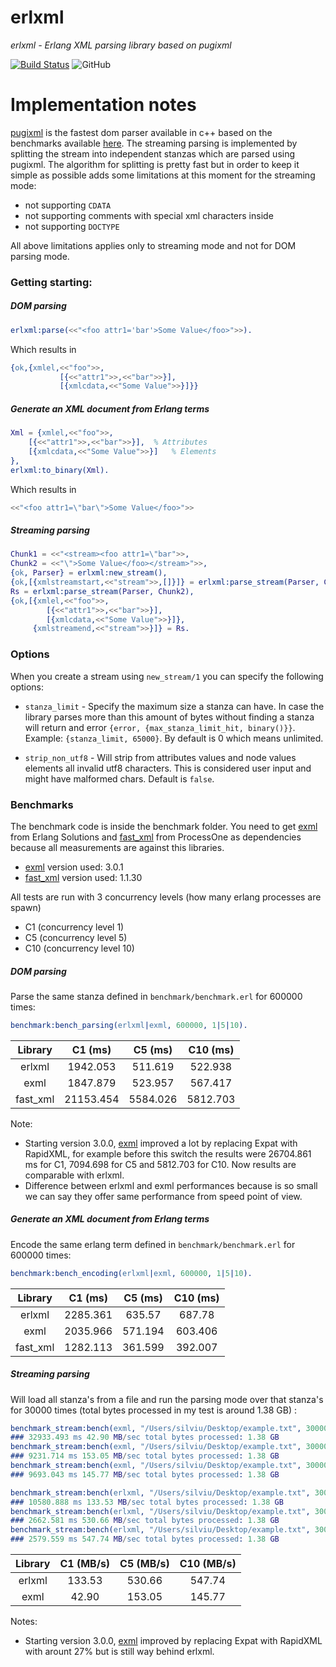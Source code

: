 # erlxml

*erlxml - Erlang XML parsing library based on pugixml*

[![Build Status](https://travis-ci.com/silviucpp/erlxml.svg?branch=master)](https://travis-ci.com/silviucpp/erlxml)
![GitHub](https://img.shields.io/github/license/silviucpp/erlxml) 

# Implementation notes

[pugixml][1] is the fastest dom parser available in c++ based on the benchmarks available [here][2]. The streaming parsing is implemented by 
splitting the stream into independent stanzas which are parsed using pugixml. The algorithm for splitting is pretty fast but in order to keep it simple as possible 
adds some limitations at this moment for the streaming mode:

- not supporting `CDATA`
- not supporting comments with special xml characters inside
- not supporting `DOCTYPE`

All above limitations applies only to streaming mode and not for DOM parsing mode. 

### Getting starting:

##### DOM parsing

```erlang
erlxml:parse(<<"<foo attr1='bar'>Some Value</foo>">>).
```

Which results in

```erlang
{ok,{xmlel,<<"foo">>,
           [{<<"attr1">>,<<"bar">>}],
           [{xmlcdata,<<"Some Value">>}]}}
```           

##### Generate an XML document from Erlang terms

```erlang
Xml = {xmlel,<<"foo">>,
    [{<<"attr1">>,<<"bar">>}],  % Attributes
    [{xmlcdata,<<"Some Value">>}]   % Elements
},
erlxml:to_binary(Xml).
```

Which results in

```erlang
<<"<foo attr1=\"bar\">Some Value</foo>">>
```

##### Streaming parsing

```erlang
Chunk1 = <<"<stream><foo attr1=\"bar">>,
Chunk2 = <<"\">Some Value</foo></stream>">>,
{ok, Parser} = erlxml:new_stream(),
{ok,[{xmlstreamstart,<<"stream">>,[]}]} = erlxml:parse_stream(Parser, Chunk1),
Rs = erlxml:parse_stream(Parser, Chunk2),
{ok,[{xmlel,<<"foo">>,
        [{<<"attr1">>,<<"bar">>}],
        [{xmlcdata,<<"Some Value">>}]},
     {xmlstreamend,<<"stream">>}]} = Rs.
```

### Options 

When you create a stream using `new_stream/1` you can specify the following options:

- `stanza_limit` - Specify the maximum size a stanza can have. In case the library parses more than this amount of bytes 
without finding a stanza will return and error `{error, {max_stanza_limit_hit, binary()}}`. Example: `{stanza_limit, 65000}`. By default is 0 which means unlimited.

- `strip_non_utf8` - Will strip from attributes values and node values elements all invalid utf8 characters. This is considered 
user input and might have malformed chars. Default is `false`.

### Benchmarks

The benchmark code is inside the benchmark folder. You need to get [exml][3] from Erlang Solutions and [fast_xml][4] from ProcessOne as dependencies 
because all measurements are against this libraries. 

- [exml][3] version used: 3.0.1
- [fast_xml][4] version used: 1.1.30

All tests are run with 3 concurrency levels (how many erlang processes are spawn)

- C1 (concurrency level 1)
- C5 (concurrency level 5)
- C10 (concurrency level 10)

##### DOM parsing

Parse the same stanza defined in `benchmark/benchmark.erl` for 600000 times:

``` erlang
benchmark:bench_parsing(erlxml|exml, 600000, 1|5|10).
```

| Library    | C1 (ms)      |   C5 (ms) | C10 (ms)  |
|:----------:|:------------:|:---------:|:---------:|
| erlxml     |  1942.053    |  511.619  |  522.938  |
| exml       |  1847.879    |  523.957  |  567.417  |
| fast_xml   | 21153.454    | 5584.026  | 5812.703  |

Note: 

- Starting version 3.0.0, [exml][3] improved a lot by replacing Expat with RapidXML, for example before this switch the results
were 26704.861 ms for C1, 7094.698 for C5 and 5812.703 for C10. Now results are comparable with erlxml.
- Difference between erlxml and exml performances because is so small we can say they offer same performance from speed point of view.

##### Generate an XML document from Erlang terms

Encode the same erlang term defined in `benchmark/benchmark.erl` for 600000 times:

``` erlang
benchmark:bench_encoding(erlxml|exml, 600000, 1|5|10).
```

| Library    | C1 (ms)      |   C5 (ms) | C10 (ms)  |
|:----------:|:------------:|:---------:|:---------:|
| erlxml     | 2285.361     |  635.57   |   687.78  |
| exml       | 2035.966     |  571.194  |  603.406  |
| fast_xml   | 1282.113     |  361.599  |  392.007  |

##### Streaming parsing

Will load all stanza's from a file and run the parsing mode over that stanza's for 30000 times (total bytes processed in 
my test is around 1.38 GB) :

```erlang
benchmark_stream:bench(exml, "/Users/silviu/Desktop/example.txt", 30000, 1).
### 32933.493 ms 42.90 MB/sec total bytes processed: 1.38 GB
benchmark_stream:bench(exml, "/Users/silviu/Desktop/example.txt", 30000, 5).
### 9231.714 ms 153.05 MB/sec total bytes processed: 1.38 GB
benchmark_stream:bench(exml, "/Users/silviu/Desktop/example.txt", 30000, 10).
### 9693.043 ms 145.77 MB/sec total bytes processed: 1.38 GB

benchmark_stream:bench(erlxml, "/Users/silviu/Desktop/example.txt", 30000, 1). 
### 10580.888 ms 133.53 MB/sec total bytes processed: 1.38 GB
benchmark_stream:bench(erlxml, "/Users/silviu/Desktop/example.txt", 30000, 5).
### 2662.581 ms 530.66 MB/sec total bytes processed: 1.38 GB
benchmark_stream:bench(erlxml, "/Users/silviu/Desktop/example.txt", 30000, 10).
### 2579.559 ms 547.74 MB/sec total bytes processed: 1.38 GB
```

| Library    | C1 (MB/s)      |   C5 (MB/s) | C10 (MB/s)  |
|:----------:|:--------------:|:-----------:|:-----------:|
| erlxml     | 133.53         |  530.66     |  547.74     |
| exml       |  42.90         |  153.05     |  145.77     |

Notes:

- Starting version 3.0.0, [exml][3] improved by replacing Expat with RapidXML with arount 27% but is still way behind erlxml.


[1]:http://pugixml.org
[2]:http://pugixml.org/benchmark.html
[3]:https://github.com/esl/exml
[4]:https://github.com/processone/fast_xml
